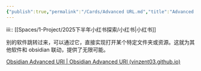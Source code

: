 ```yaml
---
{"publish":true,"permalink":"/Cards/Advanced URL.md","title":"Advanced URL","created":"2022-06-09","modified":"2023-03-14","tags":["obsidian插件"],"cssclasses":""}
---
```



iii:: [[Spaces/1-Project/2025下半年小红书探索/小红书\|小红书]]

别的软件跳转过来，可以通过它，直接实现打开某个特定文件夹或资源。这就为其他软件和 obsidian 联动，提供了无限可能。

[Obsidian Advanced URI | Obsidian Advanced URI (vinzent03.github.io)](https://vinzent03.github.io/obsidian-advanced-uri/)